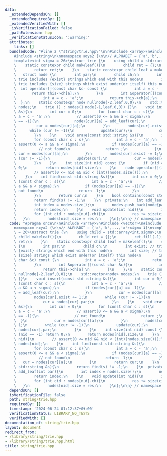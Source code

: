 ```yaml
---
data:
  _extendedDependsOn: []
  _extendedRequiredBy: []
  _extendedVerifiedWith: []
  _isVerificationFailed: false
  _pathExtension: hpp
  _verificationStatusIcon: ':warning:'
  attributes:
    links: []
  bundledCode: "#line 2 \"string/trie.hpp\"\n\n#include <array>\n#include <vector>\n\
    #include <string>\n\nnamespace noya2 {\n\n// ALPHABET = {'a','b',...,'a'+sigma-1}\n\
    template<int sigma = 26>\nstruct trie {\n    using child = std::array<int,sigma>;\n\
    \    static constexpr child makeleaf(){\n        child ret = {};\n        ret.fill(-1);\n\
    \        return ret;\n    }\n    static constexpr child leaf = makeleaf();\n \
    \   struct node {\n        int par;\n        child ch;\n        int exist; //\
    \ trie includes {exist} strings which end with this node\n        int size; //\
    \ trie includes {size} strings which exist under(or itself) this node\n      \
    \  int operator[](const char &c) const {\n            int a = c - 'a';\n     \
    \       return this->ch[a];\n        }\n        int &operator[](const char &c){\n\
    \            int a = c - 'a';\n            return this->ch[a];\n        }\n  \
    \  };\n    static constexpr node nullnode{-2,leaf,0,0};\n    std::vector<node>\
    \ nodes;\n    trie () : nodes(1,node{-1,leaf,0,0}) {}\n    void insert(const std::string\
    \ &s){\n        int cur = 0;\n        for (const char c : s){\n            int\
    \ a = c - 'a';\n            // assert(0 <= a && a < sigma);\n            if (nodes[cur][a]\
    \ == -1){\n                nodes[cur][a] = add_leaf(cur);\n            }\n   \
    \         cur = nodes[cur][a];\n        }\n        nodes[cur].exist += 1;\n  \
    \      while (cur != -1){\n            update(cur);\n            cur = nodes[cur].par;\n\
    \        }\n    }\n    void erase(const std::string &s){\n        int cur = 0;\n\
    \        for (const char c : s){\n            int a = c - 'a';\n            //\
    \ assert(0 <= a && a < sigma);\n            if (nodes[cur][a] == -1){\n      \
    \          // not found\n                return ;\n            }\n           \
    \ cur = nodes[cur][a];\n        }\n        nodes[cur].exist -= 1;\n        while\
    \ (cur != -1){\n            update(cur);\n            cur = nodes[cur].par;\n\
    \        }\n    }\n    int size(int nid) const {\n        if (nid == -1) return\
    \ 0;\n        return nodes[nid].size;\n    }\n    node operator[](int nid){\n\
    \        // assert(0 <= nid && nid < (int)(nodes.size()));\n        return nodes[nid];\n\
    \    }\n    int find(const std::string &s){\n        int cur = 0;\n        for\
    \ (const char c : s){\n            int a = c - 'a';\n            // assert(0 <=\
    \ a && a < sigma);\n            if (nodes[cur][a] == -1){\n                //\
    \ not found\n                return -1;\n            }\n            cur = nodes[cur][a];\n\
    \        }\n        return cur;\n    }\n    bool contains(const std::string &s){\n\
    \        return find(s) != -1;\n    }\n  private:\n    int add_leaf(int par){\n\
    \        int index = nodes.size();\n        nodes.push_back(node{par,leaf,0,0});\n\
    \        return index;\n    }\n    void update(int nid){\n        int res = nodes[nid].exist;\n\
    \        for (int cid : nodes[nid].ch){\n            res += size(cid);\n     \
    \   }\n        nodes[nid].size = res;\n    }\n};\n\n} // namespace noya2\n"
  code: "#pragma once\n\n#include <array>\n#include <vector>\n#include <string>\n\n\
    namespace noya2 {\n\n// ALPHABET = {'a','b',...,'a'+sigma-1}\ntemplate<int sigma\
    \ = 26>\nstruct trie {\n    using child = std::array<int,sigma>;\n    static constexpr\
    \ child makeleaf(){\n        child ret = {};\n        ret.fill(-1);\n        return\
    \ ret;\n    }\n    static constexpr child leaf = makeleaf();\n    struct node\
    \ {\n        int par;\n        child ch;\n        int exist; // trie includes\
    \ {exist} strings which end with this node\n        int size; // trie includes\
    \ {size} strings which exist under(or itself) this node\n        int operator[](const\
    \ char &c) const {\n            int a = c - 'a';\n            return this->ch[a];\n\
    \        }\n        int &operator[](const char &c){\n            int a = c - 'a';\n\
    \            return this->ch[a];\n        }\n    };\n    static constexpr node\
    \ nullnode{-2,leaf,0,0};\n    std::vector<node> nodes;\n    trie () : nodes(1,node{-1,leaf,0,0})\
    \ {}\n    void insert(const std::string &s){\n        int cur = 0;\n        for\
    \ (const char c : s){\n            int a = c - 'a';\n            // assert(0 <=\
    \ a && a < sigma);\n            if (nodes[cur][a] == -1){\n                nodes[cur][a]\
    \ = add_leaf(cur);\n            }\n            cur = nodes[cur][a];\n        }\n\
    \        nodes[cur].exist += 1;\n        while (cur != -1){\n            update(cur);\n\
    \            cur = nodes[cur].par;\n        }\n    }\n    void erase(const std::string\
    \ &s){\n        int cur = 0;\n        for (const char c : s){\n            int\
    \ a = c - 'a';\n            // assert(0 <= a && a < sigma);\n            if (nodes[cur][a]\
    \ == -1){\n                // not found\n                return ;\n          \
    \  }\n            cur = nodes[cur][a];\n        }\n        nodes[cur].exist -=\
    \ 1;\n        while (cur != -1){\n            update(cur);\n            cur =\
    \ nodes[cur].par;\n        }\n    }\n    int size(int nid) const {\n        if\
    \ (nid == -1) return 0;\n        return nodes[nid].size;\n    }\n    node operator[](int\
    \ nid){\n        // assert(0 <= nid && nid < (int)(nodes.size()));\n        return\
    \ nodes[nid];\n    }\n    int find(const std::string &s){\n        int cur = 0;\n\
    \        for (const char c : s){\n            int a = c - 'a';\n            //\
    \ assert(0 <= a && a < sigma);\n            if (nodes[cur][a] == -1){\n      \
    \          // not found\n                return -1;\n            }\n         \
    \   cur = nodes[cur][a];\n        }\n        return cur;\n    }\n    bool contains(const\
    \ std::string &s){\n        return find(s) != -1;\n    }\n  private:\n    int\
    \ add_leaf(int par){\n        int index = nodes.size();\n        nodes.push_back(node{par,leaf,0,0});\n\
    \        return index;\n    }\n    void update(int nid){\n        int res = nodes[nid].exist;\n\
    \        for (int cid : nodes[nid].ch){\n            res += size(cid);\n     \
    \   }\n        nodes[nid].size = res;\n    }\n};\n\n} // namespace noya2"
  dependsOn: []
  isVerificationFile: false
  path: string/trie.hpp
  requiredBy: []
  timestamp: '2024-06-24 01:12:37+09:00'
  verificationStatus: LIBRARY_NO_TESTS
  verifiedWith: []
documentation_of: string/trie.hpp
layout: document
redirect_from:
- /library/string/trie.hpp
- /library/string/trie.hpp.html
title: string/trie.hpp
---
```

